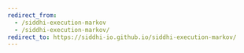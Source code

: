 ```yaml
---
redirect_from:
  - /siddhi-execution-markov
  - /siddhi-execution-markov/
redirect_to: https://siddhi-io.github.io/siddhi-execution-markov/
---
```

